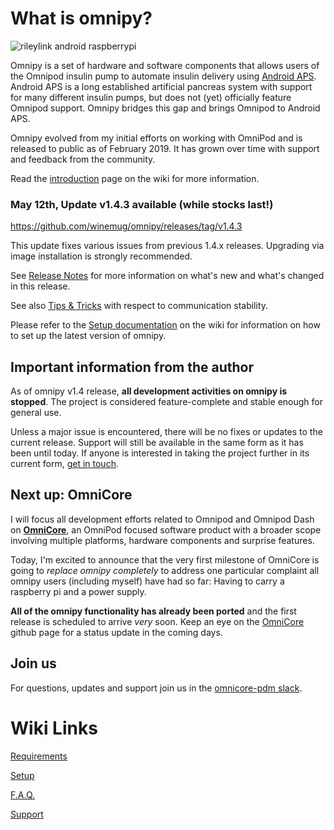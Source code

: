 # What is omnipy?

![rileylink android raspberrypi](https://github.com/winemug/omnipy/raw/master/img/droidrlpi.jpg)

Omnipy is a set of hardware and software components that allows users of the Omnipod insulin pump to automate insulin delivery using [Android APS](https://androidaps.readthedocs.io/en/latest/EN/). Android APS is a long established artificial pancreas system with support for many different insulin pumps, but does not (yet) officially feature Omnipod support. Omnipy bridges this gap and brings Omnipod to Android APS.

Omnipy evolved from my initial efforts on working with OmniPod and is released to public as of February 2019. It has grown over time with support and feedback from the community.

Read the [introduction](https://github.com/winemug/omnipy/wiki) page on the wiki for more information.

### May 12th, Update v1.4.3 available (while stocks last!)

https://github.com/winemug/omnipy/releases/tag/v1.4.3

This update fixes various issues from previous 1.4.x releases. Upgrading via image installation is strongly recommended.

See [Release Notes](https://github.com/winemug/omnipy/wiki/Release-Notes) for more information on what's new and what's changed in this release.

See also [Tips & Tricks](https://github.com/winemug/omnipy/wiki/Tips-and-Tricks) with respect to communication stability.

Please refer to the [Setup documentation](https://github.com/winemug/omnipy/wiki/Setup-and-Configuration) on the wiki for information on how to set up the latest version of omnipy.

## Important information from the author

As of omnipy v1.4 release, **all development activities on omnipy is stopped**. The project is considered feature-complete and stable enough for general use.

Unless a major issue is encountered, there will be no fixes or updates to the current release. Support will still be available in the same form as it has been until today. If anyone is interested in taking the project further in its current form, [get in touch](mailto:barisk@gmail.com).

## Next up: OmniCore

I will focus all development efforts related to Omnipod and Omnipod Dash on [**OmniCore**](https://github.com/winemug/OmniCore), an OmniPod focused software product with a broader scope involving multiple platforms, hardware components and surprise features.

Today, I'm excited to announce that the very first milestone of OmniCore is going to _replace omnipy completely_ to address one particular complaint all omnipy users (including myself) have had so far: Having to carry a raspberry pi and a power supply.

**All of the omnipy functionality has already been ported** and the first release is scheduled to arrive _very_ soon. Keep an eye on the [OmniCore](https://github.com/winemug/OmniCore) github page for a status update in the coming days.

## Join us

For questions, updates and support join us in the [omnicore-pdm slack](https://join.slack.com/t/omnicore-pdm/shared_invite/enQtNTk2MzYxOTAwNDUyLWNkZTBlYjk0ZWU1YTA1ZjA4OGVlOWQ3YWZkNmNkNzk0YjdhMWM0NmQ3ZTRiM2I3ZDVkNGYyYWJiYTM5Yjc2YjM).

# Wiki Links

[Requirements](https://github.com/winemug/omnipy/wiki/Requirements)

[Setup](https://github.com/winemug/omnipy/wiki/Setup-and-Configuration)

[F.A.Q.](https://github.com/winemug/omnipy/wiki/Frequently-Asked-Questions)

[Support](https://github.com/winemug/omnipy/wiki/Support)

